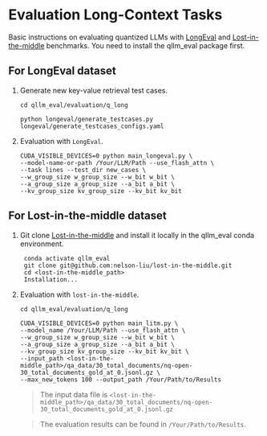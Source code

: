 # Evaluation Long-Context Tasks
Basic instructions on evaluating quantized LLMs with [LongEval](https://github.com/DachengLi1/LongChat) and [Lost-in-the-middle](https://github.com/nelson-liu/lost-in-the-middle) benchmarks. You need to install the qllm_eval package first.

## For LongEval dataset

1. Generate new key-value retrieval test cases.
    ```
    cd qllm_eval/evaluation/q_long

    python longeval/generate_testcases.py longeval/generate_testcases_configs.yaml
    ```

2. Evaluation with `LongEval`.
    ```
    CUDA_VISIBLE_DEVICES=0 python main_longeval.py \
    --model-name-or-path /Your/LLM/Path --use_flash_attn \
    --task lines --test_dir new_cases \
    --w_group_size w_group_size --w_bit w_bit \
    --a_group_size a_group_size --a_bit a_bit \
    --kv_group_size kv_group_size --kv_bit kv_bit
    ```


## For Lost-in-the-middle dataset

1. Git clone [Lost-in-the-middle](https://github.com/nelson-liu/lost-in-the-middle) and install it locally in the qllm_eval conda environment. 
   ```
    conda activate qllm_eval
	git clone git@github.com:nelson-liu/lost-in-the-middle.git
	cd <lost-in-the-middle_path>
    Installation...
    ```

2. Evaluation with `lost-in-the-middle`.
    ```
    cd qllm_eval/evaluation/q_long

    CUDA_VISIBLE_DEVICES=0 python main_litm.py \
    --model_name /Your/LLM/Path --use_flash_attn \
    --w_group_size w_group_size --w_bit w_bit \
    --a_group_size a_group_size --a_bit a_bit \
    --kv_group_size kv_group_size --kv_bit kv_bit \
    --input_path <lost-in-the-middle_path>/qa_data/30_total_documents/nq-open-30_total_documents_gold_at_0.jsonl.gz \
    --max_new_tokens 100 --output_path /Your/Path/to/Results
    ```

    > The input data file is `<lost-in-the-middle_path>/qa_data/30_total_documents/nq-open-30_total_documents_gold_at_0.jsonl.gz`

    > The evaluation results can be found in `/Your/Path/to/Results`.